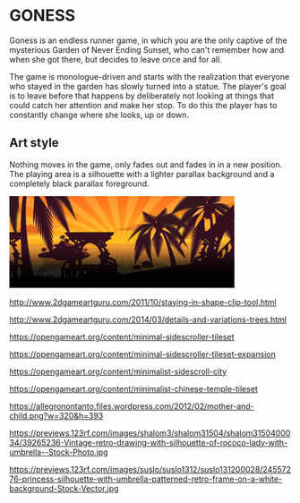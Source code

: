 # GONESS

Goness is an endless runner game, in which you are the only captive of the mysterious Garden of Never Ending Sunset, who can't remember how and when she got there, but decides to leave once and for all.

The game is monologue-driven and starts with the realization that everyone who stayed in the garden has slowly turned into a statue. The player's goal is to leave before that happens by deliberately not looking at things that could catch her attention and make her stop. To do this the player has to constantly change where she looks, up or down.

## Art style

Nothing moves in the game, only fades out and fades in in a new position. The playing area is a silhouette with a lighter parallax background and a completely black parallax foreground.

![concept](https://github.com/kosinaz/goness/blob/master/concept.gif "Concept")

http://www.2dgameartguru.com/2011/10/staying-in-shape-clip-tool.html

http://www.2dgameartguru.com/2014/03/details-and-variations-trees.html

https://opengameart.org/content/minimal-sidescroller-tileset

https://opengameart.org/content/minimal-sidescroller-tileset-expansion

https://opengameart.org/content/minimalist-sidescroll-city

https://opengameart.org/content/minimalist-chinese-temple-tileset

https://allegronontanto.files.wordpress.com/2012/02/mother-and-child.png?w=320&h=393

https://previews.123rf.com/images/shalom3/shalom31504/shalom3150400034/39265236-Vintage-retro-drawing-with-silhouette-of-rococo-lady-with-umbrella--Stock-Photo.jpg

https://previews.123rf.com/images/suslo/suslo1312/suslo131200028/24557276-princess-silhouette-with-umbrella-patterned-retro-frame-on-a-white-background-Stock-Vector.jpg
